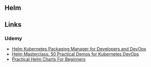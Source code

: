 ## Helm


































## Links
### Udemy
- [Helm Kubernetes Packaging Manager for Developers and DevOps](https://udemy.com/course/helm-kubernetes-packaging-manager-for-developers-and-devops/)
- [Helm Masterclass: 50 Practical Demos for Kubernetes DevOps](https://udemy.com/course/helm-masterclass-50-practical-demos-for-kubernetes-devops/)
- [Practical Helm Charts For Beginners](https://udemy.com/course/practical-helm/)
